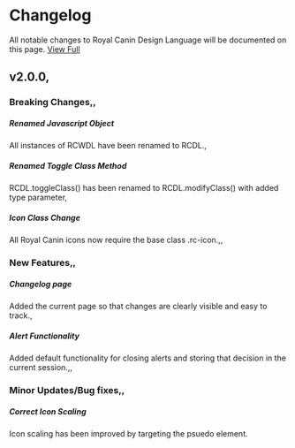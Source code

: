 
 # Changelog
All notable changes to Royal Canin Design Language will be documented on this page.
[View Full](https://developer.royal.canin/changelog.html)

 ## v2.0.0,
 ### Breaking Changes,,
 ##### Renamed Javascript Object
All instances of RCWDL have been renamed to RCDL.,
 ##### Renamed Toggle Class Method
RCDL.toggleClass() has been renamed to RCDL.modifyClass() with added type parameter,
 ##### Icon Class Change
All Royal Canin icons now require the base class .rc-icon.,,
 ### New Features,,
 ##### Changelog page
Added the current page so that changes are clearly visible and easy to track.,
 ##### Alert Functionality
Added default functionality for closing alerts and storing that decision in the current session.,,
 ### Minor Updates/Bug fixes,,
 ##### Correct Icon Scaling
Icon scaling has been improved by targeting the psuedo element.